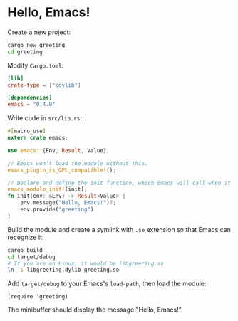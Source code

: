 # Hello, Emacs!

Create a new project:

```bash
cargo new greeting
cd greeting
```

Modify `Cargo.toml`:

```toml
[lib]
crate-type = ["cdylib"]

[dependencies]
emacs = "0.4.0"
```

Write code in `src/lib.rs`:

```rust
#[macro_use]
extern crate emacs;

use emacs::{Env, Result, Value};

// Emacs won't load the module without this.
emacs_plugin_is_GPL_compatible!();

// Declare and define the init function, which Emacs will call when it loads the module.
emacs_module_init!(init);
fn init(env: &Env) -> Result<Value> {
    env.message("Hello, Emacs!")?;
    env.provide("greeting")
}
```

Build the module and create a symlink with `.so` extension so that Emacs can recognize it:

```bash
cargo build
cd target/debug
# If you are on Linux, it would be libgreeting.so
ln -s libgreeting.dylib greeting.so
```

Add `target/debug` to your Emacs's `load-path`, then load the module:

```emacs-lisp
(require 'greeting)
```

The minibuffer should display the message "Hello, Emacs!".
